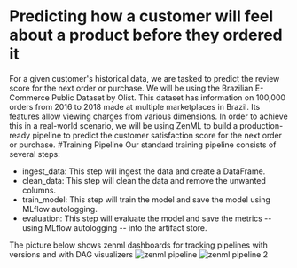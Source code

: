 # Predicting how a customer will feel about a product before they ordered it
For a given customer's historical data, we are tasked to predict the review score for the next order or purchase. We will be using the Brazilian E-Commerce Public Dataset by Olist. This dataset has information on 100,000 orders from 2016 to 2018 made at multiple marketplaces in Brazil. Its features allow viewing charges from various dimensions.
 In order to achieve this in a real-world scenario, we will be using ZenML to build a production-ready pipeline to predict the customer satisfaction score for the next order or purchase.
#Training Pipeline
Our standard training pipeline consists of several steps:
- ingest_data: This step will ingest the data and create a DataFrame.
- clean_data: This step will clean the data and remove the unwanted columns.
- train_model: This step will train the model and save the model using MLflow autologging.
- evaluation: This step will evaluate the model and save the metrics -- using MLflow autologging -- into the artifact store.

The picture below shows zenml dashboards for tracking pipelines with versions and with DAG visualizers 
![zenml pipeline](https://github.com/mahdihammi/Mlops-project/assets/89527502/ed9ce127-fe7f-47ce-ad6a-be96c02f7e2d)   ![zenml pipeline 2](https://github.com/mahdihammi/Mlops-project/assets/89527502/f4beaa14-067d-436b-929e-9de513659232)
